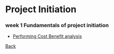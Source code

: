 # Project Initiation

### week 1  Fundamentals of project initiation
* [Performing Cost Benefit analysis](./c2-w1-r1-performing-cost-benifit-analysis.md)



[Back](../README.md)
